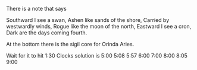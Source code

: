 There is a note that says

Southward I see a swan,
Ashen like sands of the shore,
Carried by westwardly winds,
Rogue like the moon of the north,
Eastward I see a cron,
Dark are the days coming fourth.

At the bottom there is the sigil core for Orinda Aries.

Wait for it to hit 1:30
Clocks solution is
5:00
5:08
5:57
6:00
7:00
8:00
8:05
9:00